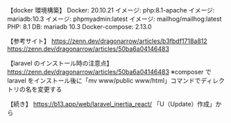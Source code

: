 【docker 環境構築】
Docker: 20.10.21
イメージ: php:8.1-apache
イメージ: mariadb:10.3
イメージ: phpmyadmin:latest
イメージ: mailhog/mailhog:latest
PHP: 8.1
DB: mariadb 10.3
Docker-compose: 2.13.0

【参考サイト】
https://zenn.dev/dragonarrow/articles/b3fbdf1718a812
https://zenn.dev/dragonarrow/articles/50ba6a04146483

【laravel のインストール時の注意点】
https://zenn.dev/dragonarrow/articles/50ba6a04146483
※composer で laravel をインストール後に「mv www/public www/html」コマンドでディレクトリの名を変更する

【続き】
https://b13.app/web/laravel_inertia_react/
「U（Update）作成」から
